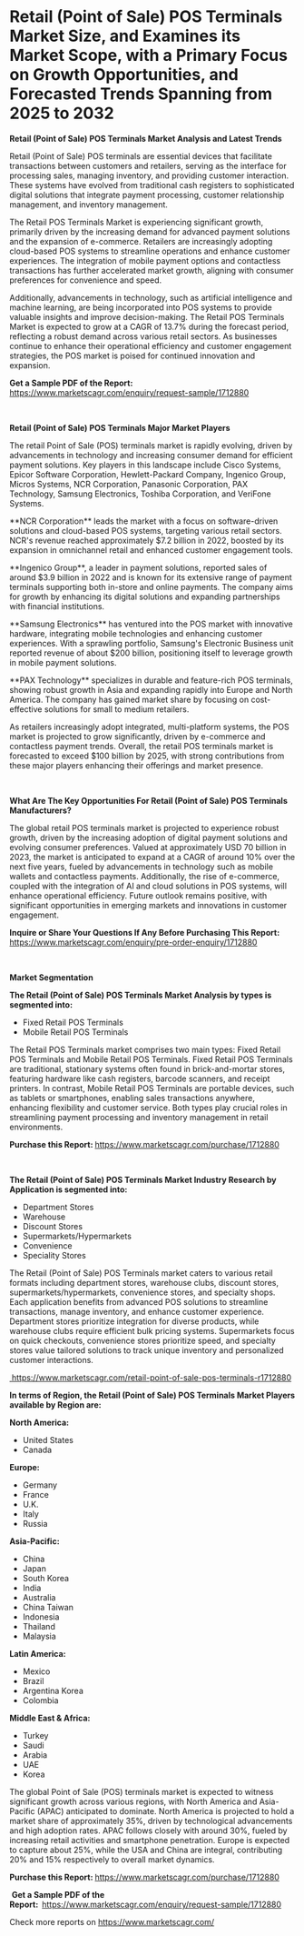 <p><h1>Retail (Point of Sale) POS Terminals Market Size, and Examines its Market Scope, with a Primary Focus on Growth Opportunities, and Forecasted Trends Spanning from 2025 to 2032</h1></p><p><strong>Retail (Point of Sale) POS Terminals Market Analysis and Latest Trends</strong></p>
<p><p>Retail (Point of Sale) POS terminals are essential devices that facilitate transactions between customers and retailers, serving as the interface for processing sales, managing inventory, and providing customer interaction. These systems have evolved from traditional cash registers to sophisticated digital solutions that integrate payment processing, customer relationship management, and inventory management.</p><p>The Retail POS Terminals Market is experiencing significant growth, primarily driven by the increasing demand for advanced payment solutions and the expansion of e-commerce. Retailers are increasingly adopting cloud-based POS systems to streamline operations and enhance customer experiences. The integration of mobile payment options and contactless transactions has further accelerated market growth, aligning with consumer preferences for convenience and speed.</p><p>Additionally, advancements in technology, such as artificial intelligence and machine learning, are being incorporated into POS systems to provide valuable insights and improve decision-making. The Retail POS Terminals Market is expected to grow at a CAGR of 13.7% during the forecast period, reflecting a robust demand across various retail sectors. As businesses continue to enhance their operational efficiency and customer engagement strategies, the POS market is poised for continued innovation and expansion.</p></p>
<p><strong>Get a Sample PDF of the Report:&nbsp;</strong> <a href="https://www.marketscagr.com/enquiry/request-sample/1712880?utm_campaign=1848&utm_medium=2&utm_source=Github&utm_content=ia&utm_term=11012025&utm_id=retail-point-of-sale-pos-terminals">https://www.marketscagr.com/enquiry/request-sample/1712880</a></p>
<p>&nbsp;</p>
<p><strong>Retail (Point of Sale) POS Terminals Major Market Players</strong></p>
<p><p>The retail Point of Sale (POS) terminals market is rapidly evolving, driven by advancements in technology and increasing consumer demand for efficient payment solutions. Key players in this landscape include Cisco Systems, Epicor Software Corporation, Hewlett-Packard Company, Ingenico Group, Micros Systems, NCR Corporation, Panasonic Corporation, PAX Technology, Samsung Electronics, Toshiba Corporation, and VeriFone Systems.</p><p>**NCR Corporation** leads the market with a focus on software-driven solutions and cloud-based POS systems, targeting various retail sectors. NCR's revenue reached approximately $7.2 billion in 2022, boosted by its expansion in omnichannel retail and enhanced customer engagement tools. </p><p>**Ingenico Group**, a leader in payment solutions, reported sales of around $3.9 billion in 2022 and is known for its extensive range of payment terminals supporting both in-store and online payments. The company aims for growth by enhancing its digital solutions and expanding partnerships with financial institutions.</p><p>**Samsung Electronics** has ventured into the POS market with innovative hardware, integrating mobile technologies and enhancing customer experiences. With a sprawling portfolio, Samsung's Electronic Business unit reported revenue of about $200 billion, positioning itself to leverage growth in mobile payment solutions.</p><p>**PAX Technology** specializes in durable and feature-rich POS terminals, showing robust growth in Asia and expanding rapidly into Europe and North America. The company has gained market share by focusing on cost-effective solutions for small to medium retailers.</p><p>As retailers increasingly adopt integrated, multi-platform systems, the POS market is projected to grow significantly, driven by e-commerce and contactless payment trends. Overall, the retail POS terminals market is forecasted to exceed $100 billion by 2025, with strong contributions from these major players enhancing their offerings and market presence.</p></p>
<p>&nbsp;</p>
<p><strong>What Are The Key Opportunities For Retail (Point of Sale) POS Terminals Manufacturers?</strong></p>
<p><p>The global retail POS terminals market is projected to experience robust growth, driven by the increasing adoption of digital payment solutions and evolving consumer preferences. Valued at approximately USD 70 billion in 2023, the market is anticipated to expand at a CAGR of around 10% over the next five years, fueled by advancements in technology such as mobile wallets and contactless payments. Additionally, the rise of e-commerce, coupled with the integration of AI and cloud solutions in POS systems, will enhance operational efficiency. Future outlook remains positive, with significant opportunities in emerging markets and innovations in customer engagement.</p></p>
<p><strong>Inquire or Share Your Questions If Any Before Purchasing This Report:</strong> <a href="https://www.marketscagr.com/enquiry/pre-order-enquiry/1712880?utm_campaign=1848&utm_medium=2&utm_source=Github&utm_content=ia&utm_term=11012025&utm_id=retail-point-of-sale-pos-terminals">https://www.marketscagr.com/enquiry/pre-order-enquiry/1712880</a></p>
<p>&nbsp;</p>
<p><strong>Market Segmentation</strong></p>
<p><strong>The Retail (Point of Sale) POS Terminals Market Analysis by types is segmented into:</strong></p>
<p><ul><li>Fixed Retail POS Terminals</li><li>Mobile Retail POS Terminals</li></ul></p>
<p><p>The Retail POS Terminals market comprises two main types: Fixed Retail POS Terminals and Mobile Retail POS Terminals. Fixed Retail POS Terminals are traditional, stationary systems often found in brick-and-mortar stores, featuring hardware like cash registers, barcode scanners, and receipt printers. In contrast, Mobile Retail POS Terminals are portable devices, such as tablets or smartphones, enabling sales transactions anywhere, enhancing flexibility and customer service. Both types play crucial roles in streamlining payment processing and inventory management in retail environments.</p></p>
<p><strong>Purchase this Report:&nbsp;</strong><a href="https://www.marketscagr.com/purchase/1712880?utm_campaign=1848&utm_medium=2&utm_source=Github&utm_content=ia&utm_term=11012025&utm_id=retail-point-of-sale-pos-terminals">https://www.marketscagr.com/purchase/1712880</a></p>
<p>&nbsp;</p>
<p><strong>The Retail (Point of Sale) POS Terminals Market Industry Research by Application is segmented into:</strong></p>
<p><ul><li>Department Stores</li><li>Warehouse</li><li>Discount Stores</li><li>Supermarkets/Hypermarkets</li><li>Convenience</li><li>Speciality Stores</li></ul></p>
<p><p>The Retail (Point of Sale) POS Terminals market caters to various retail formats including department stores, warehouse clubs, discount stores, supermarkets/hypermarkets, convenience stores, and specialty shops. Each application benefits from advanced POS solutions to streamline transactions, manage inventory, and enhance customer experience. Department stores prioritize integration for diverse products, while warehouse clubs require efficient bulk pricing systems. Supermarkets focus on quick checkouts, convenience stores prioritize speed, and specialty stores value tailored solutions to track unique inventory and personalized customer interactions.</p></p>
<p><a href="https://www.marketscagr.com/retail-point-of-sale-pos-terminals-r1712880?utm_campaign=1848&utm_medium=2&utm_source=Github&utm_content=ia&utm_term=11012025&utm_id=retail-point-of-sale-pos-terminals">&nbsp;https://www.marketscagr.com/retail-point-of-sale-pos-terminals-r1712880</a></p>
<p><strong>In terms of Region, the Retail (Point of Sale) POS Terminals Market Players available by Region are:</strong></p>
<p>
    <p> <strong> North America: </strong>
        <ul>
            <li>United States</li>
            <li>Canada</li>
        </ul>
        </p> 
    <p> <strong> Europe: </strong>
        <ul>
            <li>Germany</li>
            <li>France</li>
            <li>U.K.</li>
            <li>Italy</li>
            <li>Russia</li>
        </ul>
        </p> 
    <p> <strong> Asia-Pacific: </strong>
        <ul>
            <li>China</li>
            <li>Japan</li>
            <li>South Korea</li>
            <li>India</li>
            <li>Australia</li>
            <li>China Taiwan</li>
            <li>Indonesia</li>
            <li>Thailand</li>
            <li>Malaysia</li>
        </ul>
        </p> 
    <p> <strong> Latin America: </strong>
        <ul>
            <li>Mexico</li>
            <li>Brazil</li>
            <li>Argentina Korea</li>
            <li>Colombia</li>
        </ul>
        </p> 
    <p> <strong> Middle East & Africa: </strong>
        <ul>
            <li>Turkey</li>
            <li>Saudi</li>
            <li>Arabia</li>
            <li>UAE</li>
            <li>Korea</li>
        </ul>
    </p>
    </p>
<p><p>The global Point of Sale (POS) terminals market is expected to witness significant growth across various regions, with North America and Asia-Pacific (APAC) anticipated to dominate. North America is projected to hold a market share of approximately 35%, driven by technological advancements and high adoption rates. APAC follows closely with around 30%, fueled by increasing retail activities and smartphone penetration. Europe is expected to capture about 25%, while the USA and China are integral, contributing 20% and 15% respectively to overall market dynamics.</p></p>
<p><strong>Purchase this Report: </strong><a href="https://www.marketscagr.com/purchase/1712880?utm_campaign=1848&utm_medium=2&utm_source=Github&utm_content=ia&utm_term=11012025&utm_id=retail-point-of-sale-pos-terminals">https://www.marketscagr.com/purchase/1712880</a></p>
<p>&nbsp;<strong>Get a Sample PDF of the Report:&nbsp;&nbsp;</strong><a href="https://www.marketscagr.com/enquiry/request-sample/1712880?utm_campaign=1848&utm_medium=2&utm_source=Github&utm_content=ia&utm_term=11012025&utm_id=retail-point-of-sale-pos-terminals">https://www.marketscagr.com/enquiry/request-sample/1712880</a></p>
<p><strong></strong></p>
<p>Check more reports on <a href="https://www.marketscagr.com/?utm_campaign=1848&utm_medium=2&utm_source=Github&utm_content=ia&utm_term=11012025&utm_id=retail-point-of-sale-pos-terminals">https://www.marketscagr.com/</a></p>